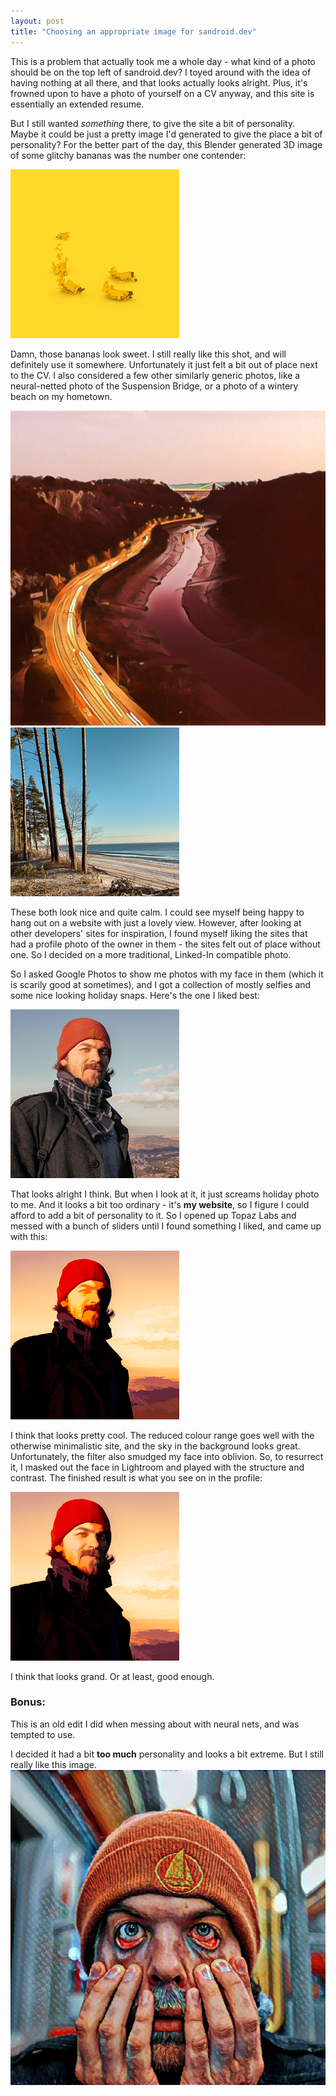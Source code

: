```yaml
---
layout: post
title: "Choosing an appropriate image for sandroid.dev"
---
```


This is a problem that actually took me a whole day - what kind of a photo should be on the top left of sandroid.dev? 
I toyed around with the idea of having nothing at all there, and that looks actually looks alright. Plus,
it's frowned upon to have a photo of yourself on a CV anyway, and this site is essentially an extended resume. 

But I still wanted *something* there, to give the site a bit of personality. Maybe it could be just a pretty image 
I'd generated to give the place a bit of personality? For the better part of the day, this Blender generated 3D image of 
some glitchy bananas was the number one contender: 

![Slick bananas](/images/banana_logo.jpg)

Damn, those bananas look sweet. I still really like this shot, and will definitely use it somewhere. Unfortunately it just
felt a bit out of place next to the CV. I also considered a few other similarly generic photos, 
like a neural-netted photo of the Suspension Bridge, or a photo of a wintery beach on my hometown. 

![Suspension Bridge](/images/IMG_20180316_220605_836.jpg)
![Winter Beach](/images/IMG_20151229_121328260_HDR.jpg)

These both look nice and quite calm. I could see myself being happy to hang out on a website with just a lovely view. However, 
after looking at other developers' sites for inspiration, I found myself liking the sites that had a profile photo of the 
owner in them - the sites felt out of place without one. So I decided on a more traditional, Linked-In compatible photo. 

So I asked Google Photos to show me photos with my face in them (which it is scarily good at sometimes), and I got a collection of mostly 
selfies and some nice looking holiday snaps. Here's the one I liked best: 

![Original](/images/subtle_molt.jpg)

That looks alright I think. But when I look at it, it just screams holiday photo to me. And it looks a bit too ordinary - it's  **my website**, so I 
figure I could afford to add a bit of personality to it. So I opened up Topaz Labs and messed with a bunch of sliders until I found something I liked, and 
came up with this:

![Full On](/images/full_molt.jpg)

I think that looks pretty cool. The reduced colour range goes well with the otherwise minimalistic site, and the sky in the background looks great. Unfortunately,
the filter also smudged my face into oblivion. So, to resurrect it, I masked out the face in Lightroom and played with the structure and contrast. The finished 
result is what you see on in the profile: 

![Edited](/profile_photo.jpg)

I think that looks grand. Or at least, good enough. 





### Bonus: 

This is an old edit I did when messing about with neural nets, and was tempted to use. 

I decided it had a bit **too much** personality and looks a bit extreme. But I still really like this image.
![Too much personality](/images/IMG_20180328_145207_477.jpg)

